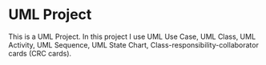 # UML Project
 This is a UML Project. In this project I use UML Use Case, UML Class, UML Activity, UML Sequence, UML State Chart, Class-responsibility-collaborator cards (CRC cards).
